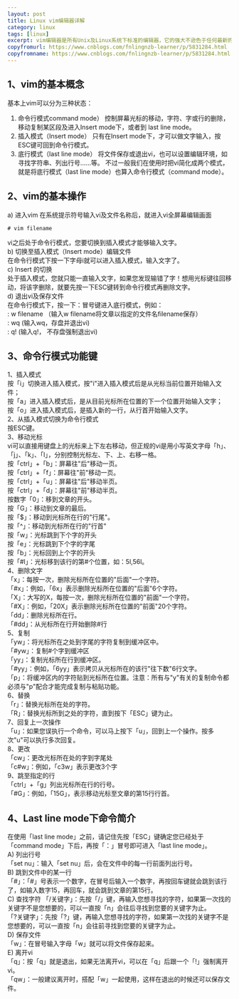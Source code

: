 ```yaml
---
layout: post
title: Linux vim编辑器详解
category: linux
tags: [linux]
excerpt: vim编辑器是所有Unix及Linux系统下标准的编辑器，它的强大不逊色于任何最新的文本编辑器;vi也是Linux中最基本的文本编辑器,vim就是vi的升级版。
copyfromurl: https://www.cnblogs.com/fnlingnzb-learner/p/5831284.html
copyfromname: https://www.cnblogs.com/fnlingnzb-learner/p/5831284.html
---
```


## 1、vim的基本概念
基本上vim可以分为三种状态：
1) 命令行模式command mode）
控制屏幕光标的移动，字符、字或行的删除，移动复制某区段及进入Insert mode下，或者到 last line mode。
2) 插入模式（Insert mode）
只有在Insert mode下，才可以做文字输入，按ESC键可回到命令行模式。
3) 底行模式（last line mode）
将文件保存或退出vi，也可以设置编辑环境，如寻找字符串、列出行号……等。
不过一般我们在使用时把vi简化成两个模式，就是将底行模式（last line mode）也算入命令行模式（command mode）。
## 2、vim的基本操作
a) 进入vim
在系统提示符号输入vi及文件名称后，就进入vi全屏幕编辑画面
```
# vim filename
```
vi之后处于命令行模式，您要切换到插入模式才能够输入文字。  
b) 切换至插入模式（Insert mode）编辑文件  
在命令行模式下按一下字母i就可以进入插入模式，输入文字了。  
c) Insert 的切换  
处于插入模式，您就只能一直输入文字，如果您发现输错了字！想用光标键往回移动，将该字删除，就要先按一下ESC键转到命令行模式再删除文字。  
d) 退出vi及保存文件  
在命令行模式下，按一下：冒号键进入底行模式，例如：  
: w filename （输入w filename将文章以指定的文件名filename保存）  
: wq (输入wq，存盘并退出vi)  
: q! (输入q!， 不存盘强制退出vi)  
## 3、命令行模式功能键  
1、插入模式  
按「i」切换进入插入模式，按"i"进入插入模式后是从光标当前位置开始输入文件；  
按「a」进入插入模式后，是从目前光标所在位置的下一个位置开始输入文字；  
按「o」进入插入模式后，是插入新的一行，从行首开始输入文字。  
2、从插入模式切换为命令行模式  
按ESC键。  
3、移动光标  
vi可以直接用键盘上的光标来上下左右移动，但正规的vi是用小写英文字母「h」、「j」、「k」、「l」，分别控制光标左、下、上、右移一格。  
按「ctrl」+「b」：屏幕往"后"移动一页。  
按「ctrl」+「f」：屏幕往"前"移动一页。  
按「ctrl」+「u」：屏幕往"后"移动半页。  
按「ctrl」+「d」：屏幕往"前"移动半页。  
按数字「0」：移到文章的开头。  
按「G」：移动到文章的最后。  
按「$」：移动到光标所在行的"行尾"。  
按「^」：移动到光标所在行的"行首"  
按「w」：光标跳到下个字的开头  
按「e」：光标跳到下个字的字尾  
按「b」：光标回到上个字的开头  
按「#l」：光标移到该行的第#个位置，如：5l,56l。  
4、删除文字  
「x」：每按一次，删除光标所在位置的"后面"一个字符。  
「#x」：例如，「6x」表示删除光标所在位置的"后面"6个字符。  
「X」：大写的X，每按一次，删除光标所在位置的"前面"一个字符。  
「#X」：例如，「20X」表示删除光标所在位置的"前面"20个字符。  
「dd」：删除光标所在行。  
「#dd」：从光标所在行开始删除#行  
5、复制  
「yw」：将光标所在之处到字尾的字符复制到缓冲区中。  
「#yw」：复制#个字到缓冲区  
「yy」：复制光标所在行到缓冲区。  
「#yy」：例如，「6yy」表示拷贝从光标所在的该行"往下数"6行文字。  
「p」：将缓冲区内的字符贴到光标所在位置。注意：所有与"y"有关的复制命令都必须与"p"配合才能完成复制与粘贴功能。  
6、替换  
「r」：替换光标所在处的字符。  
「R」：替换光标所到之处的字符，直到按下「ESC」键为止。  
7、回复上一次操作  
「u」：如果您误执行一个命令，可以马上按下「u」，回到上一个操作。按多次"u"可以执行多次回复。  
8、更改  
「cw」：更改光标所在处的字到字尾处  
「c#w」：例如，「c3w」表示更改3个字  
9、跳至指定的行  
「ctrl」+「g」列出光标所在行的行号。  
「#G」：例如，「15G」，表示移动光标至文章的第15行行首。  
## 4、Last line mode下命令简介  
在使用「last line mode」之前，请记住先按「ESC」键确定您已经处于「command mode」下后，再按「：」冒号即可进入「last line mode」。  
A) 列出行号  
「set nu」：输入「set nu」后，会在文件中的每一行前面列出行号。  
B) 跳到文件中的某一行  
「#」：「#」号表示一个数字，在冒号后输入一个数字，再按回车键就会跳到该行了，如输入数字15，再回车，就会跳到文章的第15行。  
C) 查找字符 
「/关键字」：先按「/」键，再输入您想寻找的字符，如果第一次找的关键字不是您想要的，可以一直按「n」会往后寻找到您要的关键字为止。  
「?关键字」：先按「?」键，再输入您想寻找的字符，如果第一次找的关键字不是您想要的，可以一直按「n」会往前寻找到您要的关键字为止。  
D) 保存文件  
「w」：在冒号输入字母「w」就可以将文件保存起来。  
E) 离开vi  
「q」：按「q」就是退出，如果无法离开vi，可以在「q」后跟一个「!」强制离开vi。  
「qw」：一般建议离开时，搭配「w」一起使用，这样在退出的时候还可以保存文件。  



